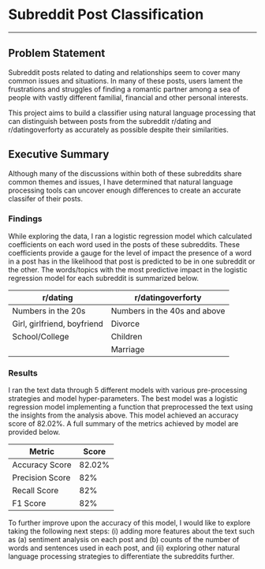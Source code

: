 # Subreddit Post Classification
---

## Problem Statement

Subreddit posts related to dating and relationships seem to cover many common issues and situations. In many of these posts, users lament the frustrations and struggles of finding a romantic partner among a sea of people with vastly different familial, financial and other personal interests.

This project aims to build a classifier using natural language processing that can distinguish between posts from the subreddit r/dating and r/datingoverforty as accurately as possible despite their similarities.

## Executive Summary

Although many of the discussions within both of these subreddits share common themes and issues, I have determined that natural language processing tools can uncover enough differences to create an accurate classifer of their posts.

### Findings

While exploring the data, I ran a logistic regression model which calculated coefficients on each word used in the posts of these subreddits. These coefficients provide a gauge for the level of impact the presence of a word in a post has in the likelihood that post is predicted to be in one subreddit or the other. The words/topics with the most predictive impact in the logistic regression model for each subreddit is summarized below.

| **r/dating**                | **r/datingoverforty**        |
|-----------------------------|------------------------------|
| Numbers in the 20s          | Numbers in the 40s and above |
| Girl, girlfriend, boyfriend | Divorce                      |
| School/College              | Children                     |
|                             | Marriage                     |

### Results

I ran the text data through 5 different models with various pre-processing strategies and model hyper-parameters. The best model was a logistic regression model implementing a function that preprocessed the text using the insights from the analysis above. This model achieved an accuracy score of 82.02%. A full summary of the metrics achieved by model are provided below.

| **Metric**      | **Score** |
|-----------------|-----------|
| Accuracy Score  | 82.02%    |
| Precision Score | 82%       |
| Recall Score    | 82%       |
| F1 Score        | 82%       |

To further improve upon the accuracy of this model, I would like to explore taking the following next steps: (i) adding more features about the text such as (a) sentiment analysis on each post and (b) counts of the number of words and sentences used in each post, and (ii) exploring other natural language processing strategies to differentiate the subreddits further.
